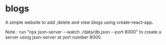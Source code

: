 # blogs
A simple website to add ,delete  and view blogs using create-react-app.

Note :
 run  "npx json-server --watch ./data/db.json --port 8000" to create a server using json-server at port number 8000.

